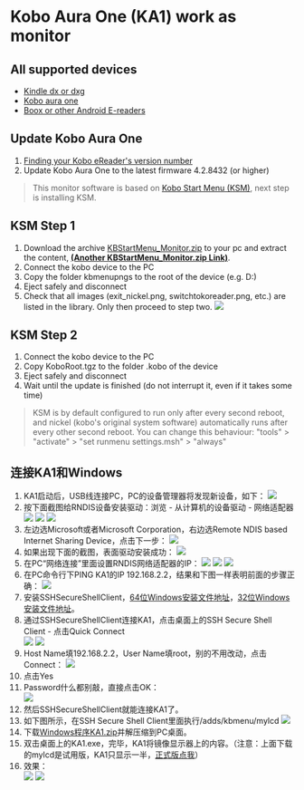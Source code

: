 # Kobo Aura One (KA1) work as monitor #
## All supported devices ##
- [Kindle dx or dxg](https://github.com/nahtethan/dxg-display/blob/master/DXG.md)
- [Kobo aura one](https://github.com/nahtethan/dxg-display/blob/master/e-reader/KOBOen.md)
- [Boox or other Android E-readers](https://github.com/nahtethan/dxg-display/blob/master/BOOXen.md)
## Update Kobo Aura One ##
1. [Finding your Kobo eReader's version number](https://www.kobo.com/help/en-US/article/3092/updating-your-kobo-ereader)
2. Update Kobo Aura One to the latest firmware 4.2.8432 (or higher)
> This monitor software is based on [Kobo Start Menu (KSM)](http://www.mobileread.mobi/forums/showthread.php?t=266821), next step is installing KSM.
## KSM Step 1 ##
1. Download the archive [KBStartMenu_Monitor.zip](https://raw.githubusercontent.com/nahtethan/dxg-display/master/00-binary/KBStartMenu_Monitor.zip) to your pc and extract the content, **[(Another KBStartMenu_Monitor.zip Link)](http://pan.baidu.com/s/1o80n8Gq)**.
2. Connect the kobo device to the PC
3. Copy the folder kbmenupngs to the root of the device (e.g. D:\)
4. Eject safely and disconnect
5. Check that all images (exit_nickel.png, switchtokoreader.png, etc.) are listed in the library. Only then proceed to step two.
![](https://github.com/nahtethan/dxg-display/blob/master/99-pictures/KAO_02.jpg)
## KSM Step 2 ##
1. Connect the kobo device to the PC
2. Copy KoboRoot.tgz to the folder .kobo of the device
3. Eject safely and disconnect
4. Wait until the update is finished (do not interrupt it, even if it takes some time)
> KSM is by default configured to run only after every second reboot, and nickel (kobo's original system software) automatically runs after every other second reboot. You can change this behaviour: "tools" > "activate" > "set runmenu settings.msh" > "always"
## 连接KA1和Windows ##
1. KA1启动后，USB线连接PC，PC的设备管理器将发现新设备，如下：
![](https://github.com/nahtethan/dxg-display/blob/master/99-pictures/RNDIS01.jpg)
10. 按下面截图给RNDIS设备安装驱动：浏览 - 从计算机的设备驱动 - 网络适配器
![](https://github.com/nahtethan/dxg-display/blob/master/99-pictures/RNDIS02.jpg)
![](https://github.com/nahtethan/dxg-display/blob/master/99-pictures/RNDIS03.jpg)
![](https://github.com/nahtethan/dxg-display/blob/master/99-pictures/RNDIS04.jpg)
11. 左边选Microsoft或者Microsoft Corporation，右边选Remote NDIS based Internet Sharing Device，点击下一步：
![](https://github.com/nahtethan/dxg-display/blob/master/99-pictures/RNDIS05.jpg)
12. 如果出现下面的截图，表面驱动安装成功：
![](https://github.com/nahtethan/dxg-display/blob/master/99-pictures/RNDIS06.jpg)
13. 在PC“网络连接”里面设置RNDIS网络适配器的IP：
![](https://github.com/nahtethan/dxg-display/blob/master/99-pictures/RNDIS08.jpg)
![](https://github.com/nahtethan/dxg-display/blob/master/99-pictures/RNDIS09.jpg)
![](https://github.com/nahtethan/dxg-display/blob/master/99-pictures/RNDIS10.jpg)
14. 在PC命令行下PING KA1的IP 192.168.2.2，结果和下图一样表明前面的步骤正确：
![](https://github.com/nahtethan/dxg-display/blob/master/99-pictures/RNDIS11.jpg)
15. 安装SSHSecureShellClient，[64位Windows安装文件地址](http://pan.baidu.com/s/1rvIZ8)，[32位Windows安装文件地址](http://pan.baidu.com/s/1o6OhpjW)。
16. 通过SSHSecureShellClient连接KA1，点击桌面上的SSH Secure Shell Client - 点击Quick Connect  
![](https://github.com/nahtethan/dxg-display/blob/master/99-pictures/01.jpg)
![](https://github.com/nahtethan/dxg-display/blob/master/99-pictures/02.jpg)
17. Host Name填192.168.2.2，User Name填root，别的不用改动，点击Connect：
![](https://github.com/nahtethan/dxg-display/blob/master/99-pictures/03.jpg)
18. 点击Yes
19. Password什么都别敲，直接点击OK：  
![](https://github.com/nahtethan/dxg-display/blob/master/99-pictures/04.png)
20. 然后SSHSecureShellClient就能连接KA1了。
25. 如下图所示，在SSH Secure Shell Client里面执行/adds/kbmenu/mylcd
![](https://github.com/nahtethan/dxg-display/blob/master/99-pictures/KAO_04.jpg)
26. 下载[Windows程序KA1.zip](https://raw.githubusercontent.com/nahtethan/dxg-display/master/00-binary/KA1.zip)并解压缩到PC桌面。
27. 双击桌面上的KA1.exe，完毕，KA1将镜像显示器上的内容。（注意：上面下载的mylcd是试用版，KA1只显示一半，[正式版点我](https://item.taobao.com/item.htm?id=520024244524)）
28. 效果：  
![](https://github.com/nahtethan/dxg-display/blob/master/99-pictures/IMG_3664.JPG)
![](https://github.com/nahtethan/dxg-display/blob/master/99-pictures/IMG_3665.JPG)

